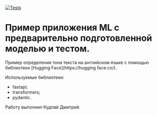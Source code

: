 [![Tests](https://github.com/tokarevsas31/ml_fastapi_tests/actions/workflows/python-app.yml/badge.svg)](https://github.com/tokarevsas31/ml_fastapi_tests/actions/workflows/python-app.yml)

# Пример приложения ML с предварительно подготовленной моделью и тестом.

Пример определения тона текста на английском языке с помощью библиотеки [Hugging Face](https://hugging face.co/).

Используемые библиотеки:
 - fastapi; 
 - transformers; 
 - pydantic.

Работу выполнил Кудлай Дмитрий.
